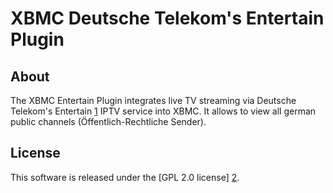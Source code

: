 XBMC Deutsche Telekom's Entertain Plugin
========================================

About
-----

The XBMC Entertain Plugin integrates live TV streaming via Deutsche Telekom's
Entertain [1] IPTV service into XBMC. It allows to view all german public
channels (Öffentlich-Rechtliche Sender).


License
-------
This software is released under the [GPL 2.0 license] [2].


[1]: http://www.entertain.de
[2]: http://www.gnu.org/licenses/gpl-2.0.html
